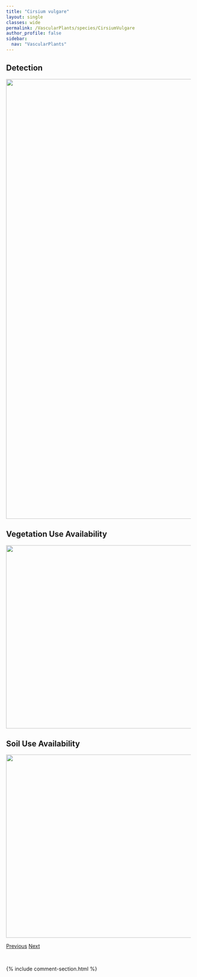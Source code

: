```yaml
---
title: "Cirsium vulgare"
layout: single
classes: wide
permalink: /VascularPlants/species/CirsiumVulgare
author_profile: false
sidebar:
  nav: "VascularPlants"
---
```


<h2>Detection</h2>

<a href="https://drive.google.com/uc?export=view&id=1Kmi-xbl-UY2rFEObm96R17wiv5iZWgLn">
<img src="https://drive.google.com/uc?export=view&id=1Kmi-xbl-UY2rFEObm96R17wiv5iZWgLn" height = "1200" width = "800">
</a>


<h2>Vegetation Use Availability</h2>

<a href="https://drive.google.com/uc?export=view&id=1r9DnD-eWpYGPt120Fgv_onasYYH4xPYo">
<img src="https://drive.google.com/uc?export=view&id=1r9DnD-eWpYGPt120Fgv_onasYYH4xPYo" height = "500" width = "1000">
</a>


<h2>Soil Use Availability</h2>

<a href="https://drive.google.com/uc?export=view&id=1MrV_Tpj8cAM-b0RspL6M5hWqYpjKcuQN">
<img src="https://drive.google.com/uc?export=view&id=1MrV_Tpj8cAM-b0RspL6M5hWqYpjKcuQN" height = "500" width = "1000">
</a>


<a href="/DevelopmentWebsite/VascularPlants/species/CirsiumUndulatum" class="pagination--pager" title="Wavy Leaved Thistle">Previous</a> <a href="/DevelopmentWebsite/VascularPlants/species/ClaytoniaLanceolata" class="pagination--pager" title="Claytonia lanceolata">Next</a>

<p>&nbsp;</p>

{% include comment-section.html %}
